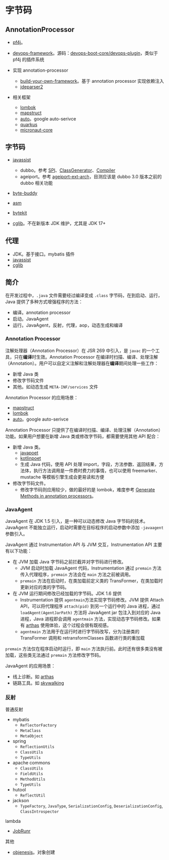 # 字节码

## AnnotationProcessor

* [pf4j](https://github.com/pf4j/pf4j)。
* [devops-framework](https://github.com/bkdevops-projects/devops-framework)。源码：[devops-boot-core/devops-plugin](https://github.com/bkdevops-projects/devops-framework/tree/master/devops-boot-project/devops-boot-core/devops-plugin)，类似于 pf4j 的插件系统
* 实现 annotation-processor
  * [build-your-own-framework](https://github.com/JacekDubikowski/build-your-own-framework)。基于 annotation processor 实现依赖注入
  * [jdeparser2](https://github.com/jdeparser/jdeparser2)
  
* 相关框架
  * [lombok](https://github.com/projectlombok/lombok)
  * [mapstruct](https://github.com/mapstruct/mapstruct)
  * [auto](https://github.com/google/auto)。google auto-serivce
  * [quarkus](https://github.com/quarkusio/quarkus)
  * [micronaut-core](https://github.com/micronaut-projects/micronaut-core)


## 字节码

* [javassist](https://github.com/jboss-javassist/javassist)
  * dubbo。参考 [SPI](https://github.com/apache/dubbo/blob/3.3/dubbo-common/src/main/java/org/apache/dubbo/common/extension/SPI.java)、[ClassGenerator](https://github.com/apache/dubbo/blob/3.3/dubbo-common/src/main/java/org/apache/dubbo/common/bytecode/ClassGenerator.java)、[Compiler](https://github.com/apache/dubbo/blob/3.3/dubbo-common/src/main/java/org/apache/dubbo/common/compiler/Compiler.java)
  * ageiport。参考 [ageiport-ext-arch](https://github.com/alibaba/AGEIPort/tree/master/ageiport-ext/ageiport-ext-arch)，目测应该是 dubbo 3.0 版本之前的 dubbo 相关功能

* [byte-buddy](https://github.com/raphw/byte-buddy)
* [asm](https://asm.ow2.io/)
* [bytekit](https://github.com/alibaba/bytekit)
* [cglib](https://github.com/cglib/cglib)。不在新版本 JDK 维护，尤其是 JDK 17+

## 代理

* JDK。基于接口。mybatis 插件
* [javassist](https://github.com/jboss-javassist/javassist)
* [cglib](https://github.com/cglib/cglib)

## 简介

在开发过程中，`.java` 文件需要经过编译变成 `.class` 字节码，在到启动、运行，Java 提供了多种方式增强程序的方法：

- 编译。annotation processor
- 启动。JavaAgent
- 运行。JavaAgent，反射，代理，aop，动态生成和编译

### Annotation Processor

注解处理器（Annotation Processor）在 JSR 269 中引入，是 `javac` 的一个工具，只在**编译**时生效。Annotation Processor 在编译时扫描、编译、处理注解（Annotation）。用户可以自定义注解和注解处理器在**编译**期间处理一些工作：

* 新增 Java 类
* 修改字节码文件
* 其他。如动态生成 `META-INF/services` 文件

Annotation Processor 的应用场景：

* [mapstruct](https://github.com/mapstruct/mapstruct)
* [lombok](https://github.com/projectlombok/lombok)
* [auto](https://github.com/google/auto)。google auto-serivce

Annotation Processor 只提供了在编译时扫描、编译、处理注解（Annotation）功能。如果用户想要在新增 Java 类或修改字节码，都需要使用其他 API 配合：

* 新增 Java 类。
  * [javapoet](https://github.com/palantir/javapoet)
  * [kotlinpoet](https://github.com/square/kotlinpoet)
  * 生成 Java 代码，使用 API 处理 import，字段，方法参数、返回结果，方法体，执行方法调用是一件费时费力的事情，也可以使用 freemarker、mustache 等模板引擎生成会更易读和方便
* 修改字节码文件。
  * 修改字节码则应用较少，做的最好的是 lombok，难度参考 [Generate Methods in annotation processors](https://stackoverflow.com/a/70008734)。

### JavaAgent

JavaAgent 在 JDK 1.5 引入，是一种可以动态修改 Java 字节码的技术。JavaAgent 不能独立运行，启动时需要在目标程序的启动参数中添加 `-javaagent` 参数引入。

JavaAgent 通过 Instrumentation API 与 JVM 交互，Instrumentation API 主要有以下功能：

* 在 JVM 加载 Java 字节码之前拦截并对字节码进行修改。
  * JVM 启动时加载 JavaAgent 代码，Instrumentation 通过 `premain` 方法传入代理程序，`premain` 方法会在 `main` 方法之前被调用。
  * `premain` 方法在启动时，在类加载前定义类的 TransFormer，在类加载时更新对应的类的字节码。
* 在 JVM 运行期间修改已经加载的字节码。JDK 1.6 提供
  * Instrumentation 提供 `agentmain`方法实现字节码修改。JVM 提供 Attach API，可以将代理程序 `attach(pid)` 到另一个运行中的 Java 进程，通过 `loadAgent(AgentJarPath)` 方法将 JavaAgent jar 包注入到对应的 Java 进程，Java 进程即会调用 `agentmain` 方法，实现动态字节码修改。如果有 [arthas](https://github.com/alibaba/arthas) 使用体验，这个过程会很有既视感。
  * `agentmain` 方法用于在运行时进行字节码改写，分为注册类的 TransFormer 调用和 retransformClasses 函数进行类的重加载

`premain` 方法仅在程序启动时运行，即 `main` 方法执行前。此时还有很多类没有被加载，这些类无法通过 `premain` 方法修改字节码。

JavaAgent 的应用场景：

- 线上诊断。如 [arthas](https://github.com/alibaba/arthas)
- 链路工具。如 [skywalking](https://github.com/apache/skywalking)

### 反射

普通反射

* mybatis
  * `ReflectorFactory`
  * `MetaClass`
  * `MetaObject`
* spring
  * `ReflectionUtils`
  * `ClassUtils`
  * `TypeUtils`
* apache commons
  * `ClassUtils`
  * `FieldUtils`
  * `MethodUtils`
  * `TypeUtils`
* hutool
  * `ReflectUtil`
* jackson
  * `TypeFactory`, `JavaType`, `SerializationConfig`, `DeserializationConfig`,  `ClassIntrospector`

lambda

* [JobRunr](https://github.com/jobrunr/jobrunr/blob/master/core/src/main/java/org/jobrunr/jobs/details/JobDetailsAsmGenerator.java)

其他

* [objenesis](https://github.com/easymock/objenesis)。对象创建

